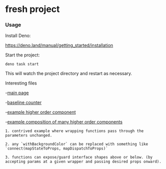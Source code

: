 # fresh project

### Usage

Install Deno:


https://deno.land/manual/getting_started/installation


Start the project:

```
deno task start
```

This will watch the project directory and restart as necessary.

Interesting files

-[main page](routes/index.tsx)

-[baseline counter](islands/Counter.tsx)

-[example higher order component](utils/withBackgroundColor.tsx)

-[example composition of many higher order components](islands/SuperCounter.ts)

    1. contrived example where wrapping functions pass through the parameters unchanged.

    2. any `withBackgroundColor` can be replaced with something like `connect(mapStateToProps, mapDispatchToProps)`

    3. functions can expose/guard interface shapes above or below. (by accepting params at a given wrapper and passing desired props onward).